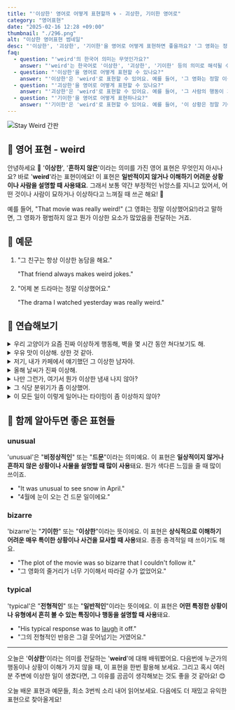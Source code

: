 ```yaml
---
title: "'이상한' 영어로 어떻게 표현할까 ️🌀 - 괴상한, 기이한 영어로"
category: "영어표현"
date: "2025-02-16 12:28 +09:00"
thumbnail: "./296.png"
alt: "이상한 영어표현 썸네일"
desc: "'이상한', '괴상한', '기이한'을 영어로 어떻게 표현하면 좋을까요? '그 영화는 정말 이상했어'와 '그 사람의 행동이 괴상해' 그리고 '이 상황은 정말 기이해' 등을 영어로 표현하는 법을 배워봅시다. 다양한 예문을 통해서 연습하고 본인의 표현으로 만들어 보세요."
faq:
  - question: "'weird'의 한국어 의미는 무엇인가요?"
    answer: "'weird'는 한국어로 '이상한', '괴상한', '기이한' 등의 의미로 해석될 수 있어요."
  - question: "'이상한'을 영어로 어떻게 표현할 수 있나요?"
    answer: "'이상한'은 'weird'로 표현할 수 있어요. 예를 들어, '그 영화는 정말 이상했어'는 'That movie was really weird'로 말할 수 있어요."
  - question: "'괴상한'을 영어로 어떻게 표현할 수 있나요?"
    answer: "'괴상한'은 'weird'로 표현할 수 있어요. 예를 들어, '그 사람의 행동이 괴상해'는 'That person's behavior is weird'로 말할 수 있어요."
  - question: "'기이한'을 영어로 어떻게 표현하나요?"
    answer: "'기이한'은 'weird'로 표현할 수 있어요. 예를 들어, '이 상황은 정말 기이해'는 'This situation is really weird'로 표현할 수 있어요."
---
```


![Stay Weird 간판](./296-1.jpg)

## 🌟 영어 표현 - weird

안녕하세요 👋 '**이상한**', '**흔하지 않은**'이라는 의미를 가진 영어 표현은 무엇인지 아시나요? 바로 '**weird**'라는 표현이에요! 이 표현은 **일반적이지 않거나 이해하기 어려운 상황이나 사람을 설명할 때 사용돼요**. 그래서 보통 약간 부정적인 뉘앙스를 지니고 있어서, 어떤 것이나 사람이 묘하거나 이상하다고 느껴질 때 쓰곤 해요! 🤔

<script async src="https://pagead2.googlesyndication.com/pagead/js/adsbygoogle.js?client=ca-pub-1465612013356152"
     crossorigin="anonymous"></script>
<!-- engple-horizontal-ad -->

<ins class="adsbygoogle"
     style="display:block"
     data-ad-client="ca-pub-1465612013356152"
     data-ad-slot="2106896038"
     data-ad-format="auto"
     data-full-width-responsive="true"></ins>

<script>
     (adsbygoogle = window.adsbygoogle || []).push({});
</script>

예를 들어, "That movie was really weird!" (그 영화는 정말 이상했어요!)라고 말하면, 그 영화가 평범하지 않고 뭔가 이상한 요소가 많았음을 전달하는 거죠.

## 📖 예문

1. "그 친구는 항상 이상한 농담을 해요."

   "That friend always makes weird jokes."

2. "어제 본 드라마는 정말 이상했어요."

   "The drama I watched yesterday was really weird."

## 💬 연습해보기

<details>
<summary>우리 고양이가 요즘 진짜 이상하게 행동해, 벽을 몇 시간 동안 쳐다보기도 해.</summary>
<span>My cat's been acting really weird lately, like <a href="/blog/in-english/087.stare-at/">staring at</a> the walls for hours.</span>
</details>

<details>
<summary>우유 맛이 이상해. 상한 것 같아.</summary>
<span>The milk tastes weird. I think it's gone bad.</span>
</details>

<details>
<summary>저기, 내가 카페에서 얘기했던 그 이상한 남자야.</summary>
<span>That's the weird guy I was telling you about from the coffee shop.</span>
</details>

<details>
<summary>올해 날씨가 진짜 이상해.</summary>
<span>The weather's been super weird this year.</span>
</details>

<details>
<summary>나만 그런가, 여기서 뭔가 이상한 냄새 나지 않아?</summary>
<span>Is it just me, or does something smell weird in here?</span>
</details>

<details>
<summary>그 식당 분위기가 좀 이상했어.</summary>
<span>The vibes at that restaurant were kinda weird.</span>
</details>

<details>
<summary>이 모든 일이 이렇게 일어나는 타이밍이 좀 이상하지 않아?</summary>
<span>The timing of all this is just weird, don't you think?</span>
</details>

## 🤝 함께 알아두면 좋은 표현들

### unusual

'unusual'은 "**비정상적인**" 또는 "**드문**"이라는 의미예요. 이 표현은 **일상적이지 않거나 흔하지 않은 상황이나 사물을 설명할 때 많이 사용**돼요. 뭔가 색다른 느낌을 줄 때 많이 쓰이죠.

- "It was unusual to see snow in April."
- "4월에 눈이 오는 건 드문 일이에요."

### bizarre

'bizarre'는 "**기이한**" 또는 "**이상한**"이라는 뜻이에요. 이 표현은 **상식적으로 이해하기 어려운 매우 특이한 상황이나 사건을 묘사할 때 사용**돼요. 종종 충격적일 때 쓰이기도 해요.

- "The plot of the movie was so bizarre that I couldn't follow it."
- "그 영화의 줄거리가 너무 기이해서 따라갈 수가 없었어요."

### typical

'typical'은 "**전형적인**" 또는 "**일반적인**"이라는 뜻이에요. 이 표현은 **어떤 특정한 상황이나 유형에서 흔히 볼 수 있는 특징이나 행동을 설명할 때 사용**돼요.

- "His typical response was to <a href="/blog/in-english/321.laugh/">laugh</a> it off."
- "그의 전형적인 반응은 그걸 웃어넘기는 거였어요."

---

오늘은 '**이상한**'이라는 의미를 전달하는 '**weird**'에 대해 배워봤어요. 다음번에 누군가의 행동이나 상황이 이해가 가지 않을 때, 이 표현을 한번 활용해 보세요. 그리고 혹시 여러분 주변에 이상한 일이 생겼다면, 그 이유를 곰곰이 생각해보는 것도 좋을 것 같아요! 😊

오늘 배운 표현과 예문들, 최소 3번씩 소리 내어 읽어보세요. 다음에도 더 재밌고 유익한 표현으로 찾아올게요!
